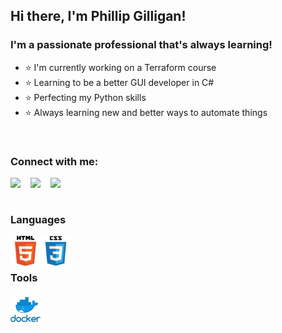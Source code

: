 ## Hi there, I'm Phillip Gilligan!

### I'm a passionate professional that's always learning!
- ⭐ I'm currently working on a Terraform course
- ⭐ Learning to be a better GUI developer in C#
- ⭐ Perfecting my Python skills
- ⭐ Always learning new and better ways to automate things

<br />

### Connect with me:
[<img align="left" width="32px" src="https://cdn.jsdelivr.net/npm/simple-icons@v3/icons/linkedin.svg" />][linkedin]
<img align="left" width="32px" src="https://cdn.jsdelivr.net/npm/simple-icons@v3/icons/youtube.svg" />
<img align="left" width="32px" src="https://cdn.jsdelivr.net/npm/simple-icons@v3/icons/twitter.svg" />
<br />
<br />

### Languages
<img align="left" width="48px" src="https://raw.githubusercontent.com/github/explore/80688e429a7d4ef2fca1e82350fe8e3517d3494d/topics/html/html.png" />
<img align="left" width="48px" src="https://raw.githubusercontent.com/github/explore/80688e429a7d4ef2fca1e82350fe8e3517d3494d/topics/css/css.png" />
<br />
<br />

### Tools
<img align="left" width="48px" src="https://raw.githubusercontent.com/github/explore/80688e429a7d4ef2fca1e82350fe8e3517d3494d/topics/docker/docker.png" />
<br />
<br />

[website]:
[youtube]:
[linkedin]: https://www.linkedin.com/in/phillip-gilligan/
